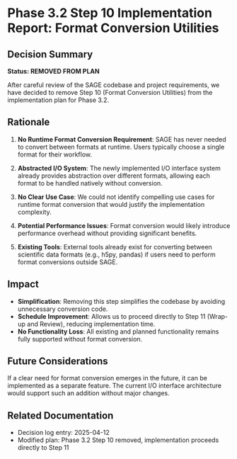 # Phase 3.2 Step 10 Implementation Report: Format Conversion Utilities

## Decision Summary

**Status: REMOVED FROM PLAN**

After careful review of the SAGE codebase and project requirements, we have decided to remove Step 10 (Format Conversion Utilities) from the implementation plan for Phase 3.2.

## Rationale

1. **No Runtime Format Conversion Requirement**: SAGE has never needed to convert between formats at runtime. Users typically choose a single format for their workflow.

2. **Abstracted I/O System**: The newly implemented I/O interface system already provides abstraction over different formats, allowing each format to be handled natively without conversion.

3. **No Clear Use Case**: We could not identify compelling use cases for runtime format conversion that would justify the implementation complexity.

4. **Potential Performance Issues**: Format conversion would likely introduce performance overhead without providing significant benefits.

5. **Existing Tools**: External tools already exist for converting between scientific data formats (e.g., h5py, pandas) if users need to perform format conversions outside SAGE.

## Impact

- **Simplification**: Removing this step simplifies the codebase by avoiding unnecessary conversion code.
- **Schedule Improvement**: Allows us to proceed directly to Step 11 (Wrap-up and Review), reducing implementation time.
- **No Functionality Loss**: All existing and planned functionality remains fully supported without format conversion.

## Future Considerations

If a clear need for format conversion emerges in the future, it can be implemented as a separate feature. The current I/O interface architecture would support such an addition without major changes.

## Related Documentation

- Decision log entry: 2025-04-12
- Modified plan: Phase 3.2 Step 10 removed, implementation proceeds directly to Step 11